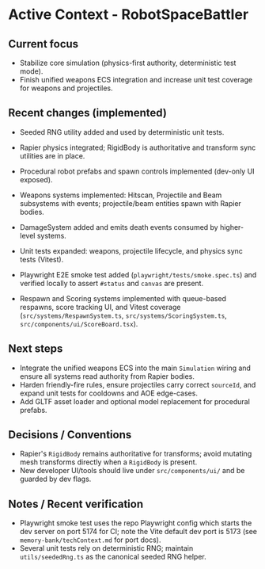 
# Active Context - RobotSpaceBattler

## Current focus

- Stabilize core simulation (physics-first authority, deterministic test mode).
- Finish unified weapons ECS integration and increase unit test coverage for weapons and projectiles.

## Recent changes (implemented)

- Seeded RNG utility added and used by deterministic unit tests.
- Rapier physics integrated; RigidBody is authoritative and transform sync utilities are in place.
- Procedural robot prefabs and spawn controls implemented (dev-only UI exposed).
- Weapons systems implemented: Hitscan, Projectile and Beam subsystems with events; projectile/beam entities spawn with Rapier bodies.
- DamageSystem added and emits death events consumed by higher-level systems.
- Unit tests expanded: weapons, projectile lifecycle, and physics sync tests (Vitest).
- Playwright E2E smoke test added (`playwright/tests/smoke.spec.ts`) and verified locally to assert `#status` and `canvas` are present.

- Respawn and Scoring systems implemented with queue-based respawns, score tracking UI, and Vitest coverage (`src/systems/RespawnSystem.ts`, `src/systems/ScoringSystem.ts`, `src/components/ui/ScoreBoard.tsx`).

## Next steps

- Integrate the unified weapons ECS into the main `Simulation` wiring and ensure all systems read authority from Rapier bodies.
- Harden friendly-fire rules, ensure projectiles carry correct `sourceId`, and expand unit tests for cooldowns and AOE edge-cases.
- Add GLTF asset loader and optional model replacement for procedural prefabs.

## Decisions / Conventions

- Rapier's `RigidBody` remains authoritative for transforms; avoid mutating mesh transforms directly when a `RigidBody` is present.
- New developer UI/tools should live under `src/components/ui/` and be guarded by dev flags.

## Notes / Recent verification

- Playwright smoke test uses the repo Playwright config which starts the dev server on port 5174 for CI; note the Vite default dev port is 5173 (see `memory-bank/techContext.md` for port docs).
- Several unit tests rely on deterministic RNG; maintain `utils/seededRng.ts` as the canonical seeded RNG helper.



